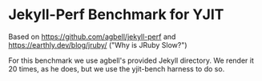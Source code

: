 # Jekyll-Perf Benchmark for YJIT

Based on https://github.com/agbell/jekyll-perf and https://earthly.dev/blog/jruby/ ("Why is JRuby Slow?")

For this benchmark we use agbell's provided Jekyll directory. We render it 20 times, as he does, but we use the yjit-bench harness to do so.

